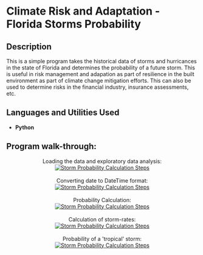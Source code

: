 # Climate Risk and Adaptation - Florida Storms Probability 

<h2>Description</h2>
This is a simple program takes the historical data of storms and hurricances in the state of Florida and determines the probability of a future storm. This is useful in risk management and adapation as part of resilience in the built environment as part of climate change mitigation efforts. This can also be used to determine risks in the financial industry, insurance assessments, etc.
<br />

<h2>Languages and Utilities Used</h2>

- <b>Python</b> 

<h2>Program walk-through:</h2>

<p align="center">
Loading the data and exploratory data analysis: <br/>
<a href="https://imgur.com/A9juRZQ"><img src="https://i.imgur.com/A9juRZQ.jpg" alt="Storm Probability Calculation Steps" /></a>
<br />
<br />
Converting date to DateTime format: <br/>
<a href="https://imgur.com/58dRg5q"><img src="https://i.imgur.com/58dRg5q.jpg" alt="Storm Probability Calculation Steps" /></a>
<br />
<br />
Probability Calculation: <br/>
<a href="https://imgur.com/X2BXTD9"><img src="https://i.imgur.com/X2BXTD9.jpg" alt="Storm Probability Calculation Steps" /></a>
<br />
<br />
Calculation of storm-rates: <br/>
<a href="https://imgur.com/sHyx8i5"><img src="https://i.imgur.com/sHyx8i5.jpg" alt="Storm Probability Calculation Steps" /></a>
<br />
<br />
Probability of a 'tropical' storm: <br/>
<a href="https://imgur.com/PjfjyKH"><img src="https://i.imgur.com/PjfjyKH.jpg" alt="Storm Probability Calculation Steps" /></a>
</p>

<!--
 ```diff
- text in red
+ text in green
! text in orange
# text in gray
@@ text in purple (and bold)@@
```
--!>
